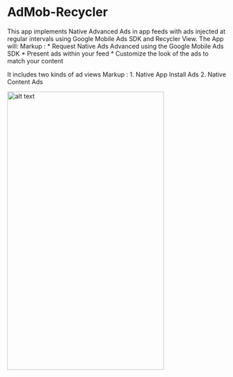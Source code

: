 # AdMob-Recycler
This app implements Native Advanced Ads in app feeds with ads injected at regular intervals using Google Mobile Ads SDK and Recycler View.
The App will:
Markup : * Request Native Ads Advanced using the Google Mobile Ads SDK
         * Present ads within your feed
         *  Customize the look of the ads to match your content

It includes two kinds of ad views 
 Markup : 1. Native App Install Ads
          2. Native Content Ads
          
          
<img src="https://codelabs.developers.google.com/codelabs/admob-native-advanced-feed-android/img/dde49ee1e116c12b.png" alt="alt text" width="360" height="640">
